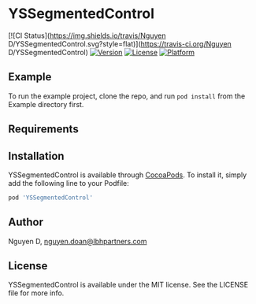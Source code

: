 # YSSegmentedControl

[![CI Status](https://img.shields.io/travis/Nguyen D/YSSegmentedControl.svg?style=flat)](https://travis-ci.org/Nguyen D/YSSegmentedControl)
[![Version](https://img.shields.io/cocoapods/v/YSSegmentedControl.svg?style=flat)](https://cocoapods.org/pods/YSSegmentedControl)
[![License](https://img.shields.io/cocoapods/l/YSSegmentedControl.svg?style=flat)](https://cocoapods.org/pods/YSSegmentedControl)
[![Platform](https://img.shields.io/cocoapods/p/YSSegmentedControl.svg?style=flat)](https://cocoapods.org/pods/YSSegmentedControl)

## Example

To run the example project, clone the repo, and run `pod install` from the Example directory first.

## Requirements

## Installation

YSSegmentedControl is available through [CocoaPods](https://cocoapods.org). To install
it, simply add the following line to your Podfile:

```ruby
pod 'YSSegmentedControl'
```

## Author

Nguyen D, nguyen.doan@lbhpartners.com

## License

YSSegmentedControl is available under the MIT license. See the LICENSE file for more info.
